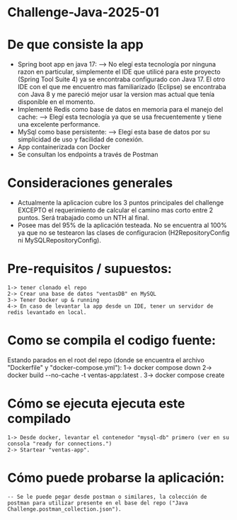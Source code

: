 # Challenge-Java-2025-01

# De que consiste la app
-	Spring boot app en java 17:
	--> No elegí esta tecnología por ninguna razon en particular, simplemente el IDE que utilicé para este proyecto (Spring Tool Suite 4) ya se encontraba configurado con Java 17. El otro IDE con el que me encuentro mas familiarizado (Eclipse) se encontraba con Java 8 y me pareció mejor usar la version mas actual que tenía disponible en el momento.
-	Implementé Redis como base de datos en memoria para el manejo del cache:
	--> Elegí esta tecnología ya que se usa frecuentemente y tiene una excelente performance.
-	MySql como base persistente:
	--> Elegí esta base de datos por su simplicidad de uso y facilidad de conexión.
-	App containerizada con Docker
-	Se consultan los endpoints a través de Postman

# Consideraciones generales
-	Actualmente la aplicacion cubre los 3 puntos principales del challenge EXCEPTO el requerimiento de calcular el camino mas corto entre 2 puntos. Será trabajado como un NTH al final.
-	Posee mas del 95% de la aplicación testeada. No se encuentra al 100% ya que no se testearon las clases de configuracion (H2RepositoryConfig ni MySQLRepositoryConfig).

# Pre-requisitos / supuestos:
	1-> tener clonado el repo
	2-> Crear una base de datos "ventasDB" en MySQL
	3-> Tener Docker up & running
	4-> En caso de levantar la app desde un IDE, tener un servidor de redis levantado en local.

# Como se compila el codigo fuente:
Estando parados en el root del repo (donde se encuentra el archivo "Dockerfile" y "docker-compose.yml"):
	1-> docker compose down
	2-> docker build --no-cache -t ventas-app:latest .
	3-> docker compose create

# Cómo se ejecuta ejecuta este compilado
	1-> Desde docker, levantar el contenedor "mysql-db" primero (ver en su consola "ready for connections.")
	2-> Startear "ventas-app".

# Cómo puede probarse la aplicación:
	-- Se le puede pegar desde postman o similares, la colección de postman para utilizar presente en el base del repo ("Java Challenge.postman_collection.json").